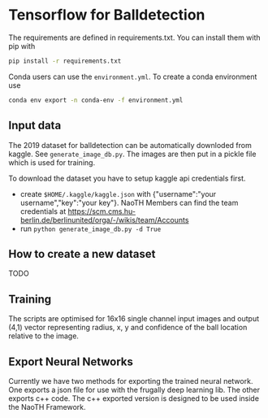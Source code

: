 # Tensorflow for Balldetection
The requirements are defined in requirements.txt. You can install them with pip with 

```sh
pip install -r requirements.txt
``` 

Conda users can use the `environment.yml`. To create a conda environment use 

```sh
conda env export -n conda-env -f environment.yml
```

## Input data
The 2019 dataset for balldetection can be automatically downloded from kaggle. See `generate_image_db.py`. The images are
then put in a pickle file which is used for training.

To download the dataset you have to setup kaggle api credentials first. 
 - create `$HOME/.kaggle/kaggle.json` with {"username":"your username","key":"your key"}. NaoTH Members
 can find the team credentials at https://scm.cms.hu-berlin.de/berlinunited/orga/-/wikis/team/Accounts
- run `python generate_image_db.py -d True`

## How to create a new dataset
TODO

## Training
The scripts are optimised for 16x16 single channel input images and output (4,1) vector representing
radius, x, y and confidence of the ball location relative to the image.

## Export Neural Networks
Currently we have two methods for exporting the trained neural network. One exports a json file for 
use with the frugally deep learning lib. The other exports c++ code. The c++ exported version is
designed to be used inside the NaoTH Framework. 